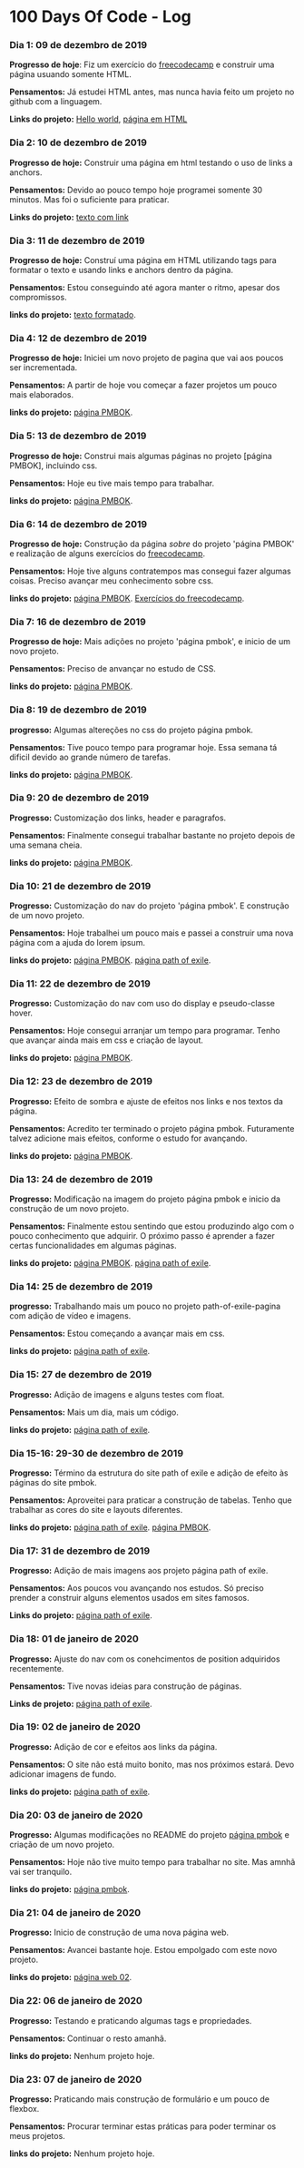 # 100 Days Of Code - Log

### Dia 1: 09 de dezembro de 2019 ###

**Progresso de hoje**: Fiz um exercício do [freecodecamp](https://www.freecodecamp.org/) e construir uma página usuando somente HTML.

**Pensamentos:** Já estudei HTML antes, mas nunca havia feito um projeto no github com a linguagem.

**Links do projeto:** [Hello world](https://github.com/Jonathan220/hello-world), [página  em HTML](https://github.com/Jonathan220/Estrutura-basica-html)

### Dia 2: 10 de dezembro de 2019 ###

**Progresso de hoje:** Construir uma página em html testando o uso de links a anchors.

**Pensamentos:** Devido ao pouco tempo hoje programei somente 30 minutos. Mas foi o suficiente para praticar.

**Links do projeto:** [texto com link](https://github.com/Jonathan220/texto-com-link)

### Dia 3: 11 de dezembro de 2019 ###

**Progresso de hoje:** Construí uma página em HTML utilizando tags para formatar o texto e usando links e anchors dentro da página.

**Pensamentos:** Estou conseguindo até agora manter o ritmo, apesar dos compromissos.

**links do projeto:** [texto formatado](https://github.com/Jonathan220/texto-formatado).

### Dia 4: 12 de dezembro de 2019 ###

**Progresso de hoje:** Iniciei um novo projeto de pagina que vai aos poucos ser incrementada.

**Pensamentos:** A partir de hoje vou começar a fazer projetos um pouco mais elaborados.

**links do projeto:** [página PMBOK](https://github.com/Jonathan220/pagina-pmbok).

### Dia 5: 13 de dezembro de 2019 ###

**Progresso de hoje:** Construi mais algumas páginas no projeto [página PMBOK], incluindo css.

**Pensamentos:** Hoje eu tive mais tempo para trabalhar.

**links do projeto:** [página PMBOK](https://github.com/Jonathan220/pagina-pmbok).

### Dia 6: 14 de dezembro de 2019 ###

**Progresso de hoje:** Construção da página _sobre_ do projeto 'página PMBOK' e realização de alguns exercícios do [freecodecamp](https://www.freecodecamp.org/learn).

**Pensamentos:** Hoje tive alguns contratempos mas consegui fazer algumas coisas. Preciso avançar meu conhecimento sobre css.

**links do projeto:** [página PMBOK](https://github.com/Jonathan220/pagina-pmbok). [Exercícios do freecodecamp](https://github.com/Jonathan220/desafios-freecodecamp).

### Dia 7: 16 de dezembro de 2019 ###

**Progresso de hoje:** Mais adições no projeto 'página pmbok', e inicio de um novo projeto.

**Pensamentos:** Preciso de anvançar no estudo de CSS.

**links do projeto:** [página PMBOK](https://github.com/Jonathan220/pagina-pmbok).

### Dia 8: 19 de dezembro de 2019 ###

**progresso:** Algumas altereções no css do projeto página pmbok.

**Pensamentos:** Tive pouco tempo para programar hoje. Essa semana tá dificil devido ao grande número de tarefas.

**links do projeto:** [página PMBOK](https://github.com/Jonathan220/pagina-pmbok).

### Dia 9: 20 de dezembro de 2019 ###

**Progresso:** Customização dos links, header e paragrafos.

**Pensamentos:** Finalmente consegui trabalhar bastante no projeto depois de uma semana cheia.

**links do projeto:** [página PMBOK](https://github.com/Jonathan220/pagina-pmbok).

### Dia 10: 21 de dezembro de 2019 ###

**Progresso:** Customização do nav do projeto 'página pmbok'. E construção de um novo projeto.

**Pensamentos:** Hoje trabalhei um pouco mais e passei a construir uma nova página com a ajuda do lorem ipsum.

**links do projeto:** [página PMBOK](https://github.com/Jonathan220/pagina-pmbok). [página path of exile](https://github.com/Jonathan220/path-of-exile-pagina).

### Dia 11: 22 de dezembro de 2019 ###

**Progresso:** Customização do nav com uso do display e pseudo-classe hover.

**Pensamentos:** Hoje consegui arranjar um tempo para programar. Tenho que avançar ainda mais em css e criação de layout.

**links do projeto:** [página PMBOK](https://github.com/Jonathan220/pagina-pmbok).

### Dia 12: 23 de dezembro de 2019 ###

**Progresso:** Efeito de sombra e ajuste de efeitos nos links e nos textos da página.

**Pensamentos:** Acredito ter terminado o projeto página pmbok. Futuramente talvez adicione mais efeitos, conforme o estudo for avançando.

**links do projeto:**  [página PMBOK](https://github.com/Jonathan220/pagina-pmbok).

### Dia 13: 24 de dezembro de 2019 ###

**Progresso:** Modificação na imagem do projeto página pmbok e inicio da construção de um novo projeto.

**Pensamentos:** Finalmente estou sentindo que estou produzindo algo com o pouco conhecimento que adquirir. O próximo passo é aprender a fazer certas funcionalidades em algumas páginas.

**links do projeto:** [página PMBOK](https://github.com/Jonathan220/pagina-pmbok).
 [página path of exile](https://github.com/Jonathan220/path-of-exile-pagina).

### Dia 14: 25 de dezembro de 2019 ###

**progresso:** Trabalhando mais um pouco no projeto path-of-exile-pagina com adição de vídeo e imagens.

**Pensamentos:** Estou começando a avançar mais em css.

**links do projeto:** [página path of exile](https://github.com/Jonathan220/path-of-exile-pagina).

### Dia 15: 27 de dezembro de 2019 ###

**Progresso:** Adição de imagens e alguns testes com float.

**Pensamentos:** Mais um dia, mais um código.

**links do projeto:** [página path of exile](https://github.com/Jonathan220/path-of-exile-pagina).

### Dia 15-16: 29-30 de dezembro de 2019 ###

**Progresso:** Término da estrutura do site path of exile e adição de efeito às páginas do site pmbok.

**Pensamentos:** Aproveitei para praticar a construção de tabelas. Tenho que trabalhar as cores do site e layouts diferentes.

**links do projeto:** [página path of exile](https://github.com/Jonathan220/path-of-exile-pagina).
[página PMBOK](https://github.com/Jonathan220/pagina-pmbok).

### Dia 17: 31 de dezembro de 2019 ###

**Progresso:** Adição de mais imagens aos projeto página path of exile.

**Pensamentos:** Aos poucos vou avançando nos estudos. Só preciso prender a construir alguns elementos usados em sites famosos.

**Links do projeto:** [página path of exile](https://github.com/Jonathan220/path-of-exile-pagina).

### Dia 18: 01 de janeiro de 2020 ###

**Progresso:** Ajuste do nav com os conehcimentos de position adquiridos recentemente.

**Pensamentos:** Tive novas ideias para construção de páginas.

**Links de projeto:** [página path of exile](https://github.com/Jonathan220/path-of-exile-pagina).

### Dia 19: 02 de janeiro de 2020 ###

**Progresso:** Adição de cor e efeitos aos links da página.

**Pensamentos:** O site não está muito bonito, mas nos próximos estará. Devo adicionar imagens de fundo.

**links do projeto:**  [página path of exile](https://github.com/Jonathan220/path-of-exile-pagina).

### Dia 20: 03 de janeiro de 2020 ###

**Progresso:** Algumas modificações no README do projeto [página pmbok](https://github.com/Jonathan220/pagina-pmbok) e criação de um novo projeto.

**Pensamentos:** Hoje não tive muito tempo para trabalhar no site. Mas amnhã vai ser tranquilo.

**links do projeto:** [página pmbok](https://github.com/Jonathan220/pagina-pmbok).

### Dia 21: 04 de janeiro de 2020 ###

**Progresso:** Inicio de construção de uma nova página web.

**Pensamentos:** Avancei bastante hoje. Estou empolgado com este novo projeto.

**links do projeto:** [página web 02](https://github.com/Jonathan220/pagina-web-02).

### Dia 22: 06 de janeiro de 2020 ###

**Progresso:** Testando e praticando algumas tags e propriedades.

**Pensamentos:** Continuar o resto amanhã.

**links do projeto:** Nenhum projeto hoje.

### Dia 23: 07 de janeiro de 2020 ###

**Progresso:** Praticando mais construção de formulário e um pouco de flexbox.

**Pensamentos:** Procurar terminar estas práticas para poder terminar os meus projetos.

**links do projeto:** Nenhum projeto hoje.